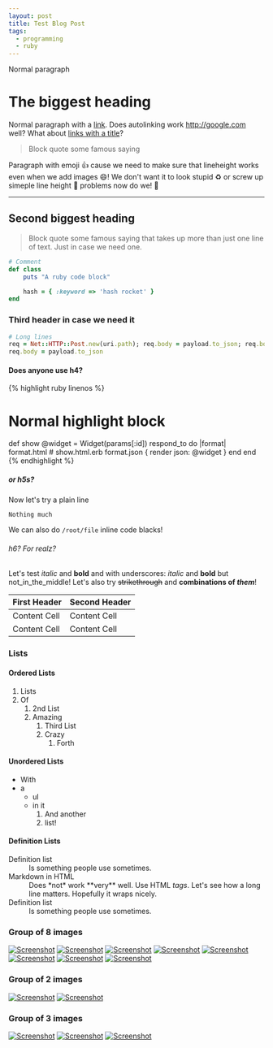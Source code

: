 ```yaml
---
layout: post
title: Test Blog Post
tags:
  - programming
  - ruby
---
```


Normal paragraph

# The biggest heading

Normal paragraph with a [link](http://google.com). Does autolinking work
http://google.com well? What about [links with a title](http://google.com "Link
Title")?

> Block quote some famous saying

Paragraph with emoji :+1: cause we need to make sure that lineheight works even
when we add images :smile:! We don't want it to look stupid :recycle: or screw
up simeple line height :sushi: problems now do we! :sparkling_heart:

---

## Second biggest heading

> Block quote some famous saying that takes up more than just one line of
> text. Just in case we need one.

``` ruby
# Comment
def class
    puts "A ruby code block"

    hash = { :keyword => 'hash rocket' }
end
```

### Third header in case we need it

``` ruby
# Long lines
req = Net::HTTP::Post.new(uri.path); req.body = payload.to_json; req.body = payload.to_json; req.body = payload.to_json
req.body = payload.to_json
```

#### Does anyone use h4?

{% highlight ruby linenos %}
# Normal highlight block
def show
  @widget = Widget(params[:id])
  respond_to do |format|
    format.html # show.html.erb
    format.json { render json: @widget }
  end
end
{% endhighlight %}

##### or h5s?

Now let's try a plain line

```
Nothing much
```

We can also do `/root/file` inline code blacks!

###### h6? For realz?

Let's test *italic* and **bold** and with underscores: _italic_ and __bold__ but
not_in_the_middle! Let's also try ~~strikethrough~~ and **combinations of _them_**!

First Header  | Second Header
------------- | -------------
Content Cell  | Content Cell
Content Cell  | Content Cell

### Lists

#### Ordered Lists

1. Lists
1. Of
   1. 2nd List
   1. Amazing
      1. Third List
      1. Crazy
         1. Forth

#### Unordered Lists

* With
* a
  * ul
  * in it
     1. And another
     1. list!

#### Definition Lists

<dl>
  <dt>Definition list</dt>
  <dd>Is something people use sometimes.</dd>

  <dt>Markdown in HTML</dt> <dd>Does *not* work **very** well. Use HTML
  <em>tags</em>. Let's see how a long line matters. Hopefully it wraps
  nicely.</dd>

  <dt>Definition list</dt>
  <dd>Is something people use sometimes.</dd>
</dl>

### Group of 8 images

[![Screenshot](http://kelsin.smugmug.com/Computers/Screenshots/i-s34btgV/0/Th/3302048185_f24210531b-Th.jpg)](http://kelsin.smugmug.com/Computers/Screenshots/i-s34btgV/0/L/3302048185_f24210531b-L.jpg)
[![Screenshot](http://kelsin.smugmug.com/Computers/Screenshots/i-MQNw7HV/0/Th/3302048187_3dd038da05-Th.jpg)](http://kelsin.smugmug.com/Computers/Screenshots/i-MQNw7HV/0/L/3302048187_3dd038da05-L.jpg)
[![Screenshot](http://kelsin.smugmug.com/Computers/Screenshots/i-MQNw7HV/0/Th/3302048187_3dd038da05-Th.jpg)](http://kelsin.smugmug.com/Computers/Screenshots/i-MQNw7HV/0/L/3302048187_3dd038da05-L.jpg)
[![Screenshot](http://kelsin.smugmug.com/Computers/Screenshots/i-MQNw7HV/0/Th/3302048187_3dd038da05-Th.jpg)](http://kelsin.smugmug.com/Computers/Screenshots/i-MQNw7HV/0/L/3302048187_3dd038da05-L.jpg)
[![Screenshot](http://kelsin.smugmug.com/Computers/Screenshots/i-MQNw7HV/0/Th/3302048187_3dd038da05-Th.jpg)](http://kelsin.smugmug.com/Computers/Screenshots/i-MQNw7HV/0/L/3302048187_3dd038da05-L.jpg)
[![Screenshot](http://kelsin.smugmug.com/Computers/Screenshots/i-MQNw7HV/0/Th/3302048187_3dd038da05-Th.jpg)](http://kelsin.smugmug.com/Computers/Screenshots/i-MQNw7HV/0/L/3302048187_3dd038da05-L.jpg)
[![Screenshot](http://kelsin.smugmug.com/Computers/Screenshots/i-MQNw7HV/0/Th/3302048187_3dd038da05-Th.jpg)](http://kelsin.smugmug.com/Computers/Screenshots/i-MQNw7HV/0/L/3302048187_3dd038da05-L.jpg)
[![Screenshot](http://kelsin.smugmug.com/Computers/Screenshots/i-MQNw7HV/0/Th/3302048187_3dd038da05-Th.jpg)](http://kelsin.smugmug.com/Computers/Screenshots/i-MQNw7HV/0/L/3302048187_3dd038da05-L.jpg)

### Group of 2 images

[![Screenshot](http://kelsin.smugmug.com/Computers/Screenshots/i-s34btgV/0/Th/3302048185_f24210531b-Th.jpg)](http://kelsin.smugmug.com/Computers/Screenshots/i-s34btgV/0/L/3302048185_f24210531b-L.jpg)
[![Screenshot](http://kelsin.smugmug.com/Computers/Screenshots/i-MQNw7HV/0/Th/3302048187_3dd038da05-Th.jpg)](http://kelsin.smugmug.com/Computers/Screenshots/i-MQNw7HV/0/L/3302048187_3dd038da05-L.jpg)

### Group of 3 images

[![Screenshot](http://kelsin.smugmug.com/Computers/Screenshots/i-s34btgV/0/Th/3302048185_f24210531b-Th.jpg)](http://kelsin.smugmug.com/Computers/Screenshots/i-s34btgV/0/L/3302048185_f24210531b-L.jpg)
[![Screenshot](http://kelsin.smugmug.com/Computers/Screenshots/i-MQNw7HV/0/Th/3302048187_3dd038da05-Th.jpg)](http://kelsin.smugmug.com/Computers/Screenshots/i-MQNw7HV/0/L/3302048187_3dd038da05-L.jpg)
[![Screenshot](http://kelsin.smugmug.com/Computers/Screenshots/i-s34btgV/0/Th/3302048185_f24210531b-Th.jpg)](http://kelsin.smugmug.com/Computers/Screenshots/i-s34btgV/0/L/3302048185_f24210531b-L.jpg)
